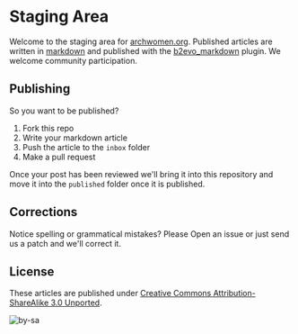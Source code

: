 # Staging Area

Welcome to the staging area for [archwomen.org][site]. Published
articles are written in [markdown][] and published with the
[b2evo_markdown][] plugin. We welcome community participation.

  [site]: http://archwomen.org/index.php
  [markdown]: http://daringfireball.net/projects/markdown/
  [b2evo_markdown]: http://josephhall.org/b2evo_markdown/

## Publishing

So you want to be published?

1. Fork this repo
2. Write your markdown article
3. Push the article to the `inbox` folder
4. Make a pull request

Once your post has been reviewed we'll bring it into this repository and
move it into the `published` folder once it is published.

## Corrections

Notice spelling or grammatical mistakes? Please Open an issue or just
send us a patch and we'll correct it.

## License

These articles are published under [Creative Commons Attribution-ShareAlike 3.0 Unported][license].

![by-sa](http://i.creativecommons.org/l/by-sa/3.0/88x31.png)

  [license]: http://creativecommons.org/licenses/by-sa/3.0/
